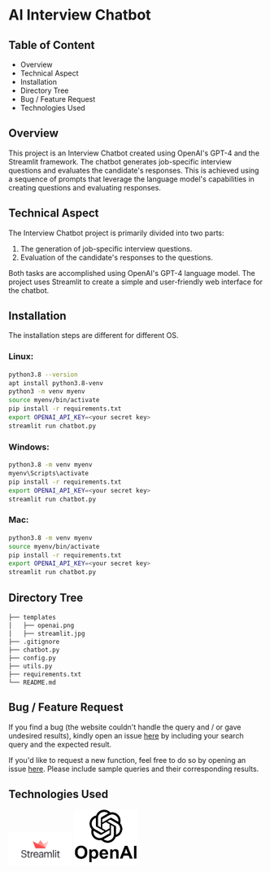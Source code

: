 # AI Interview Chatbot
## Table of Content

- Overview
- Technical Aspect
- Installation
- Directory Tree
- Bug / Feature Request
- Technologies Used

## Overview
This project is an Interview Chatbot created using OpenAI's GPT-4 and the Streamlit framework. The chatbot generates job-specific interview questions and evaluates the candidate's responses. This is achieved using a sequence of prompts that leverage the language model's capabilities in creating questions and evaluating responses.

## Technical Aspect
The Interview Chatbot project is primarily divided into two parts:

1. The generation of job-specific interview questions.
2. Evaluation of the candidate's responses to the questions.

Both tasks are accomplished using OpenAI's GPT-4 language model. The project uses Streamlit to create a simple and user-friendly web interface for the chatbot.

## Installation

The installation steps are different for different OS.

### Linux:

```bash
python3.8 --version
apt install python3.8-venv
python3 -m venv myenv
source myenv/bin/activate
pip install -r requirements.txt
export OPENAI_API_KEY=<your secret key>
streamlit run chatbot.py
```

### Windows:

```bash
python3.8 -m venv myenv
myenv\Scripts\activate
pip install -r requirements.txt
export OPENAI_API_KEY=<your secret key>
streamlit run chatbot.py
```

### Mac:

```bash
python3.8 -m venv myenv
source myenv/bin/activate
pip install -r requirements.txt
export OPENAI_API_KEY=<your secret key>
streamlit run chatbot.py
```

## Directory Tree
```
├── templates
│   ├── openai.png
│   ├── streamlit.jpg
├── .gitignore
├── chatbot.py
├── config.py
├── utils.py
├── requirements.txt
└── README.md
```

## Bug / Feature Request
If you find a bug (the website couldn't handle the query and / or gave undesired results), kindly open an issue [here](https://github.com/nehalvaghasiya/interview-bot/issues/new) by including your search query and the expected result.

If you'd like to request a new function, feel free to do so by opening an issue [here](https://github.com/nehalvaghasiya/interview-bot/issues/new). Please include sample queries and their corresponding results.

## Technologies Used

<img src="images/streamlit.jpg" width="125"/> <img src="images/openai.png" width="125"/>

